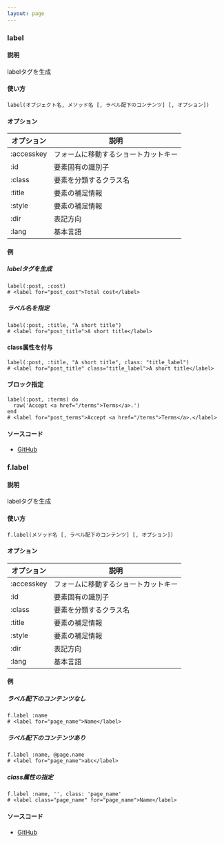 ```yaml
---
layout: page
---
```

### label
#### 説明
labelタグを生成

#### 使い方
    label(オブジェクト名, メソッド名 [, ラベル配下のコンテンツ] [, オプション])

#### オプション

オプション      | 説明
---------- | ------------------
:accesskey | フォームに移動するショートカットキー
:id        | 要素固有の識別子
:class     | 要素を分類するクラス名
:title     | 要素の補足情報
:style     | 要素の補足情報
:dir       | 表記方向
:lang      | 基本言語

#### 例
##### labelタグを生成
    label(:post, :cost)
    # <label for="post_cost">Total cost</label>

##### ラベル名を指定
    label(:post, :title, "A short title")
    # <label for="post_title">A short title</label>

#### class属性を付与
    label(:post, :title, "A short title", class: "title_label")
    # <label for="post_title" class="title_label">A short title</label>

#### ブロック指定
    label(:post, :terms) do
      raw('Accept <a href="/terms">Terms</a>.')
    end
    # <label for="post_terms">Accept <a href="/terms">Terms</a>.</label>

#### ソースコード
* [GitHub](https://github.com/rails/rails/blob/f33d52c95217212cbacc8d5e44b5a8e3cdc6f5b3/actionview/lib/action_view/helpers/form_helper.rb#L1117)

### f.label
#### 説明
labelタグを生成

#### 使い方
    f.label(メソッド名 [, ラベル配下のコンテンツ] [, オプション])

#### オプション

オプション      | 説明
---------- | ------------------
:accesskey | フォームに移動するショートカットキー
:id        | 要素固有の識別子
:class     | 要素を分類するクラス名
:title     | 要素の補足情報
:style     | 要素の補足情報
:dir       | 表記方向
:lang      | 基本言語

#### 例
##### ラベル配下のコンテンツなし
    f.label :name
    # <label for="page_name">Name</label>

##### ラベル配下のコンテンツあり
    f.label :name, @page.name
    # <label for="page_name">abc</label>

##### class属性の指定
    f.label :name, '', class: 'page_name'
    # <label class="page_name" for="page_name">Name</label>

#### ソースコード
* [GitHub](https://github.com/rails/rails/blob/f33d52c95217212cbacc8d5e44b5a8e3cdc6f5b3/actionview/lib/action_view/helpers/form_helper.rb#L2252)